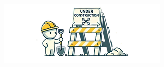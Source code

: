 <div align = "center">

[![under construction](https://github.com/carlos-antunis-physics/carlos-antunis-physics/blob/main/assets/under-construction.png?raw=true)](#)

</div>